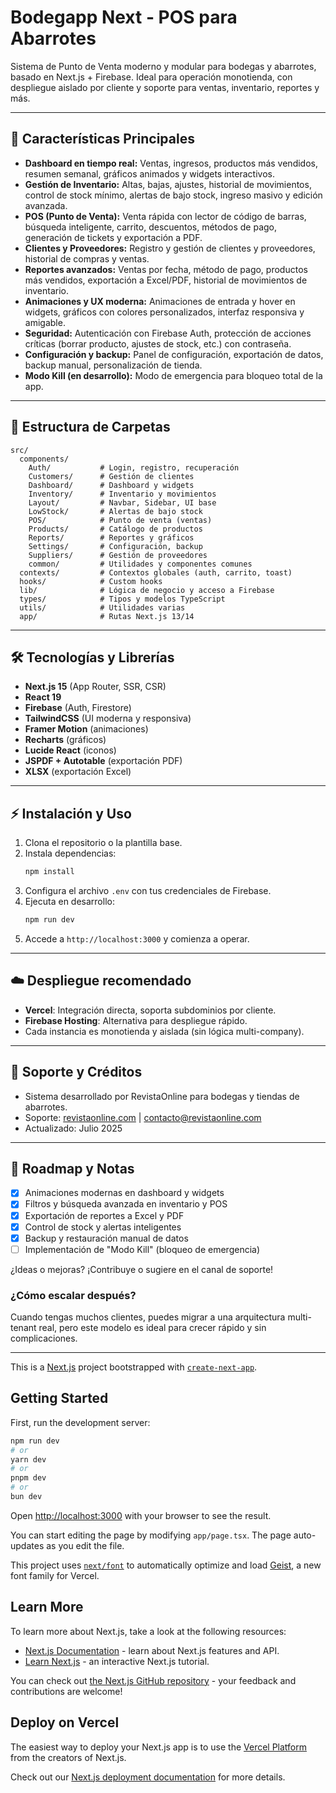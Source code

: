 # Bodegapp Next - POS para Abarrotes

Sistema de Punto de Venta moderno y modular para bodegas y abarrotes, basado en Next.js + Firebase. Ideal para operación monotienda, con despliegue aislado por cliente y soporte para ventas, inventario, reportes y más.

---

## 🚀 Características Principales

- **Dashboard en tiempo real:** Ventas, ingresos, productos más vendidos, resumen semanal, gráficos animados y widgets interactivos.
- **Gestión de Inventario:** Altas, bajas, ajustes, historial de movimientos, control de stock mínimo, alertas de bajo stock, ingreso masivo y edición avanzada.
- **POS (Punto de Venta):** Venta rápida con lector de código de barras, búsqueda inteligente, carrito, descuentos, métodos de pago, generación de tickets y exportación a PDF.
- **Clientes y Proveedores:** Registro y gestión de clientes y proveedores, historial de compras y ventas.
- **Reportes avanzados:** Ventas por fecha, método de pago, productos más vendidos, exportación a Excel/PDF, historial de movimientos de inventario.
- **Animaciones y UX moderna:** Animaciones de entrada y hover en widgets, gráficos con colores personalizados, interfaz responsiva y amigable.
- **Seguridad:** Autenticación con Firebase Auth, protección de acciones críticas (borrar producto, ajustes de stock, etc.) con contraseña.
- **Configuración y backup:** Panel de configuración, exportación de datos, backup manual, personalización de tienda.
- **Modo Kill (en desarrollo):** Modo de emergencia para bloqueo total de la app.

---

## 📁 Estructura de Carpetas

```
src/
  components/
    Auth/           # Login, registro, recuperación
    Customers/      # Gestión de clientes
    Dashboard/      # Dashboard y widgets
    Inventory/      # Inventario y movimientos
    Layout/         # Navbar, Sidebar, UI base
    LowStock/       # Alertas de bajo stock
    POS/            # Punto de venta (ventas)
    Products/       # Catálogo de productos
    Reports/        # Reportes y gráficos
    Settings/       # Configuración, backup
    Suppliers/      # Gestión de proveedores
    common/         # Utilidades y componentes comunes
  contexts/         # Contextos globales (auth, carrito, toast)
  hooks/            # Custom hooks
  lib/              # Lógica de negocio y acceso a Firebase
  types/            # Tipos y modelos TypeScript
  utils/            # Utilidades varias
  app/              # Rutas Next.js 13/14
```

---

## 🛠️ Tecnologías y Librerías

- **Next.js 15** (App Router, SSR, CSR)
- **React 19**
- **Firebase** (Auth, Firestore)
- **TailwindCSS** (UI moderna y responsiva)
- **Framer Motion** (animaciones)
- **Recharts** (gráficos)
- **Lucide React** (iconos)
- **JSPDF + Autotable** (exportación PDF)
- **XLSX** (exportación Excel)

---

## ⚡ Instalación y Uso

1. Clona el repositorio o la plantilla base.
2. Instala dependencias:
   ```bash
   npm install
   ```
3. Configura el archivo `.env` con tus credenciales de Firebase.
4. Ejecuta en desarrollo:
   ```bash
   npm run dev
   ```
5. Accede a `http://localhost:3000` y comienza a operar.

---

## ☁️ Despliegue recomendado

- **Vercel**: Integración directa, soporta subdominios por cliente.
- **Firebase Hosting**: Alternativa para despliegue rápido.
- Cada instancia es monotienda y aislada (sin lógica multi-company).

---

## 👤 Soporte y Créditos

- Sistema desarrollado por RevistaOnline para bodegas y tiendas de abarrotes.
- Soporte: [revistaonline.com](https://revistaonline.com) | contacto@revistaonline.com
- Actualizado: Julio 2025

---

## 🧪 Roadmap y Notas

- [x] Animaciones modernas en dashboard y widgets
- [x] Filtros y búsqueda avanzada en inventario y POS
- [x] Exportación de reportes a Excel y PDF
- [x] Control de stock y alertas inteligentes
- [x] Backup y restauración manual de datos
- [ ] Implementación de "Modo Kill" (bloqueo de emergencia)

¿Ideas o mejoras? ¡Contribuye o sugiere en el canal de soporte!

### ¿Cómo escalar después?
Cuando tengas muchos clientes, puedes migrar a una arquitectura multi-tenant real, pero este modelo es ideal para crecer rápido y sin complicaciones.

---

This is a [Next.js](https://nextjs.org) project bootstrapped with [`create-next-app`](https://nextjs.org/docs/app/api-reference/cli/create-next-app).

## Getting Started

First, run the development server:

```bash
npm run dev
# or
yarn dev
# or
pnpm dev
# or
bun dev
```

Open [http://localhost:3000](http://localhost:3000) with your browser to see the result.

You can start editing the page by modifying `app/page.tsx`. The page auto-updates as you edit the file.

This project uses [`next/font`](https://nextjs.org/docs/app/building-your-application/optimizing/fonts) to automatically optimize and load [Geist](https://vercel.com/font), a new font family for Vercel.

## Learn More

To learn more about Next.js, take a look at the following resources:

- [Next.js Documentation](https://nextjs.org/docs) - learn about Next.js features and API.
- [Learn Next.js](https://nextjs.org/learn) - an interactive Next.js tutorial.

You can check out [the Next.js GitHub repository](https://github.com/vercel/next.js) - your feedback and contributions are welcome!

## Deploy on Vercel

The easiest way to deploy your Next.js app is to use the [Vercel Platform](https://vercel.com/new?utm_medium=default-template&filter=next.js&utm_source=create-next-app&utm_campaign=create-next-app-readme) from the creators of Next.js.

Check out our [Next.js deployment documentation](https://nextjs.org/docs/app/building-your-application/deploying) for more details.
